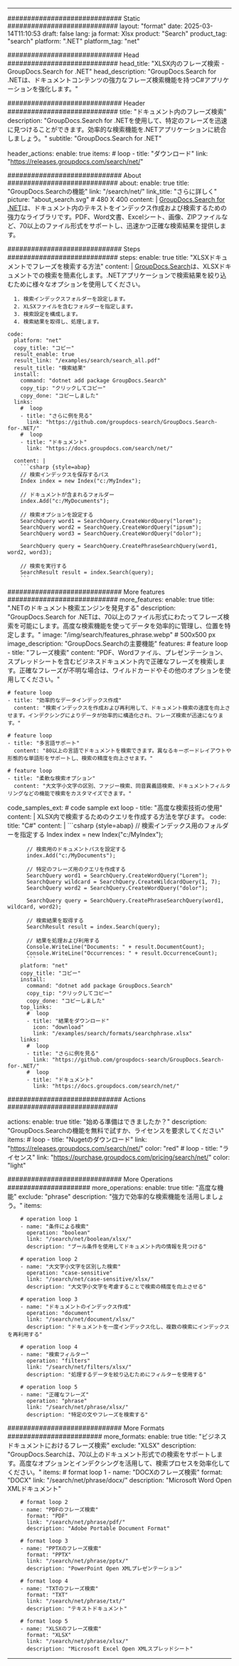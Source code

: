 
---
############################# Static ############################
layout: "format"
date:  2025-03-14T11:10:53
draft: false
lang: ja
format: Xlsx
product: "Search"
product_tag: "search"
platform: ".NET"
platform_tag: "net"

############################# Head ############################
head_title: "XLSX内のフレーズ検索 - GroupDocs.Search for .NET"
head_description: "GroupDocs.Search for .NETは、ドキュメントコンテンツの強力なフレーズ検索機能を持つC#アプリケーションを強化します。"

############################# Header ############################
title: "ドキュメント内のフレーズ検索" 
description: "GroupDocs.Search for .NETを使用して、特定のフレーズを迅速に見つけることができます。効率的な検索機能を.NETアプリケーションに統合しましょう。"
subtitle: "GroupDocs.Search for .NET" 

header_actions:
  enable: true
  items:
    #  loop
    - title: "ダウンロード"
      link: "https://releases.groupdocs.com/search/net/"
      
############################# About ############################
about:
    enable: true
    title: "GroupDocs.Searchの機能"
    link: "/search/net/"
    link_title: "さらに詳しく"
    picture: "about_search.svg" # 480 X 400
    content: |
       [GroupDocs.Search for .NET](/search/net/)は、ドキュメント内のテキストをインデックス作成および検索するための強力なライブラリです。PDF、Word文書、Excelシート、画像、ZIPファイルなど、70以上のファイル形式をサポートし、迅速かつ正確な検索結果を提供します。

############################# Steps ############################
steps:
    enable: true
    title: "XLSXドキュメントでフレーズを検索する方法"
    content: |
      [GroupDocs.Search](/search/net/)は、XLSXドキュメントでの検索を簡素化します。.NETアプリケーションで検索結果を絞り込むために様々なオプションを使用してください。
      
      1. 検索インデックスフォルダーを設定します。
      2. XLSXファイルを含むフォルダーを指定します。
      3. 検索設定を構成します。
      4. 検索結果を取得し、処理します。
   
    code:
      platform: "net"
      copy_title: "コピー"
      result_enable: true
      result_link: "/examples/search/search_all.pdf"
      result_title: "検索結果"
      install:
        command: "dotnet add package GroupDocs.Search"
        copy_tip: "クリックしてコピー"
        copy_done: "コピーしました"
      links:
        #  loop
        - title: "さらに例を見る"
          link: "https://github.com/groupdocs-search/GroupDocs.Search-for-.NET/"
        #  loop
        - title: "ドキュメント"
          link: "https://docs.groupdocs.com/search/net/"
          
      content: |
        ```csharp {style=abap}
        // 検索インデックスを保存するパス
        Index index = new Index("c:/MyIndex");

        // ドキュメントが含まれるフォルダー
        index.Add("c:/MyDocuments");

        // 検索オプションを設定する
        SearchQuery word1 = SearchQuery.CreateWordQuery("lorem");
        SearchQuery word2 = SearchQuery.CreateWordQuery("ipsum");
        SearchQuery word3 = SearchQuery.CreateWordQuery("dolor");

        SearchQuery query = SearchQuery.CreatePhraseSearchQuery(word1, word2, word3);

        // 検索を実行する
        SearchResult result = index.Search(query);
        ```            

############################# More features ############################
more_features:
  enable: true
  title: ".NETのドキュメント検索エンジンを発見する"
  description: "GroupDocs.Search for .NETは、70以上のファイル形式にわたってフレーズ検索を可能にします。高度な検索機能を使ってデータを効率的に管理し、位置を特定します。"
  image: "/img/search/features_phrase.webp" # 500x500 px
  image_description: "GroupDocs.Searchの主要機能"
  features:
    # feature loop
    - title: "フレーズ検索"
      content: "PDF、Wordファイル、プレゼンテーション、スプレッドシートを含むビジネスドキュメント内で正確なフレーズを検索します。正確なフレーズが不明な場合は、ワイルドカードやその他のオプションを使用してください。"

    # feature loop
    - title: "効率的なデータインデックス作成"
      content: "検索インデックスを作成および再利用して、ドキュメント検索の速度を向上させます。インデクシングによりデータが効率的に構造化され、フレーズ検索が迅速になります。"

    # feature loop
    - title: "多言語サポート"
      content: "80以上の言語でドキュメントを検索できます。異なるキーボードレイアウトや形態的な単語形をサポートし、検索の精度を向上させます。"

    # feature loop
    - title: "柔軟な検索オプション"
      content: "大文字小文字の区別、ファジー検索、同音異義語検索、ドキュメントフィルタリングなどの機能で検索をカスタマイズできます。"
      
  code_samples_ext:
    # code sample ext loop
    - title: "高度な検索技術の使用"
      content: |
        XLSX内で検索するためのクエリを作成する方法を学びます。
      code:
        title: "C#"
        content: |
          ```csharp {style=abap}
          // 検索インデックス用のフォルダーを指定する
          Index index = new Index("c:/MyIndex");
              
          // 検索用のドキュメントパスを設定する
          index.Add("c:/MyDocuments");

          // 特定のフレーズ用のクエリを作成する
          SearchQuery word1 = SearchQuery.CreateWordQuery("Lorem");
          SearchQuery wildcard = SearchQuery.CreateWildcardQuery(1, 7);
          SearchQuery word2 = SearchQuery.CreateWordQuery("dolor");

          SearchQuery query = SearchQuery.CreatePhraseSearchQuery(word1, wildcard, word2);

          // 検索結果を取得する
          SearchResult result = index.Search(query);
          
          // 結果を処理および利用する
          Console.WriteLine("Documents: " + result.DocumentCount);
          Console.WriteLine("Occurrences: " + result.OccurrenceCount);
          ```
        platform: "net"
        copy_title: "コピー"
        install:
          command: "dotnet add package GroupDocs.Search"
          copy_tip: "クリックしてコピー"
          copy_done: "コピーしました"
        top_links:
          #  loop
          - title: "結果をダウンロード"
            icon: "download"
            link: "/examples/search/formats/searchphrase.xlsx"
        links:
          #  loop
          - title: "さらに例を見る"
            link: "https://github.com/groupdocs-search/GroupDocs.Search-for-.NET/"
          #  loop
          - title: "ドキュメント"
            link: "https://docs.groupdocs.com/search/net/"
            

            


############################# Actions ############################

actions:
  enable: true
  title: "始める準備はできましたか？"
  description: "GroupDocs.Searchの機能を無料で試すか、ライセンスを要求してください"
  items:
    #  loop
    - title: "Nugetのダウンロード"
      link: "https://releases.groupdocs.com/search/net/"
      color: "red"
        #  loop
    - title: "ライセンス"
      link: "https://purchase.groupdocs.com/pricing/search/net/"
      color: "light"


############################# More Operations #####################
more_operations:
    enable: true
    title: "高度な機能"
    exclude: "phrase"
    description: "強力で効率的な検索機能を活用しましょう。"
    items: 
          
        # operation loop 1
        - name: "条件による検索"
          operation: "boolean"
          link: "/search/net/boolean/xlsx/"
          description: "ブール条件を使用してドキュメント内の情報を見つける"

        # operation loop 2
        - name: "大文字小文字を区別した検索"
          operation: "case-sensitive"
          link: "/search/net/case-sensitive/xlsx/"
          description: "大文字小文字を考慮することで検索の精度を向上させる"

        # operation loop 3
        - name: "ドキュメントのインデックス作成"
          operation: "document"
          link: "/search/net/document/xlsx/"
          description: "ドキュメントを一度インデックス化し、複数の検索にインデックスを再利用する"

        # operation loop 4
        - name: "検索フィルター"
          operation: "filters"
          link: "/search/net/filters/xlsx/"
          description: "処理するデータを絞り込むためにフィルターを使用する"

        # operation loop 5
        - name: "正確なフレーズ"
          operation: "phrase"
          link: "/search/net/phrase/xlsx/"
          description: "特定の文やフレーズを検索する"
          
        
          
############################# More Formats ########################
more_formats:
    enable: true
    title: "ビジネスドキュメントにおけるフレーズ検索"
    exclude: "XLSX"
    description: "GroupDocs.Searchは、70以上のドキュメント形式での検索をサポートします。高度なオプションとインデクシングを活用して、検索プロセスを効率化してください。"
    items: 
        # format loop 1
        - name: "DOCXのフレーズ検索"
          format: "DOCX"
          link: "/search/net/phrase/docx/"
          description: "Microsoft Word Open XMLドキュメント"
          
        # format loop 2
        - name: "PDFのフレーズ検索"
          format: "PDF"
          link: "/search/net/phrase/pdf/"
          description: "Adobe Portable Document Format"
          
        # format loop 3
        - name: "PPTXのフレーズ検索"
          format: "PPTX"
          link: "/search/net/phrase/pptx/"
          description: "PowerPoint Open XMLプレゼンテーション"

        # format loop 4
        - name: "TXTのフレーズ検索"
          format: "TXT"
          link: "/search/net/phrase/txt/"
          description: "テキストドキュメント"
          
        # format loop 5
        - name: "XLSXのフレーズ検索"
          format: "XLSX"
          link: "/search/net/phrase/xlsx/"
          description: "Microsoft Excel Open XMLスプレッドシート"
  

---